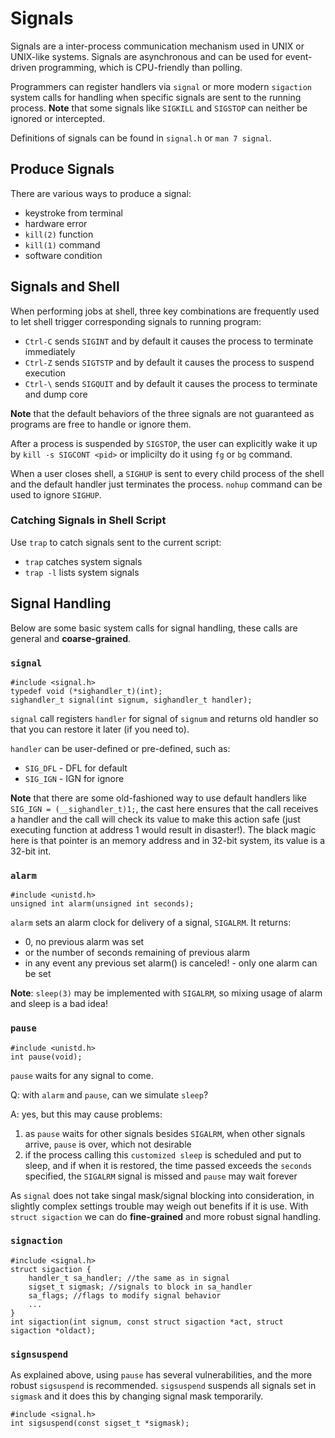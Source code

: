 # Signals

Signals are a inter-process communication mechanism used in UNIX or UNIX-like systems. Signals are asynchronous and can be used for event-driven programming, which is CPU-friendly than polling.

Programmers can register handlers via `signal` or more modern `sigaction` system calls for handling when specific signals are sent to the running process. **Note** that some signals like `SIGKILL` and `SIGSTOP` can neither be ignored or intercepted.

Definitions of signals can be found in `signal.h` or `man 7 signal`.

## Produce Signals

There are various ways to produce a signal:

* keystroke from terminal
* hardware error
* `kill(2)` function
* `kill(1)` command
* software condition

## Signals and Shell

When performing jobs at shell, three key combinations are frequently used to let shell trigger corresponding signals to running program:

* `Ctrl-C` sends `SIGINT` and by default it causes the process to terminate immediately
* `Ctrl-Z` sends `SIGTSTP` and by default it causes the process to suspend execution
* `Ctrl-\` sends `SIGQUIT` and by default it causes the process to terminate and dump core

**Note** that the default behaviors of the three signals are not guaranteed as programs are free to handle or ignore them.

After a process is suspended by `SIGSTOP`, the user can explicitly wake it up by `kill -s SIGCONT <pid>` or implicilty do it using `fg` or `bg` command.

When a user closes shell, a `SIGHUP` is sent to every child process of the shell and the default handler just terminates the process. `nohup` command can be used to ignore `SIGHUP`.

### Catching Signals in Shell Script

Use `trap` to catch signals sent to the current script:

* `trap` catches system signals
* `trap -l` lists system signals

## Signal Handling

Below are some basic system calls for signal handling, these calls are general and **coarse-grained**.

### `signal`

    #include <signal.h>
    typedef void (*sighandler_t)(int);
    sighandler_t signal(int signum, sighandler_t handler);

`signal` call registers `handler` for signal of `signum` and returns old handler so that you can restore it later (if you need to).

`handler` can be user-defined or pre-defined, such as:
* `SIG_DFL` - DFL for default
* `SIG_IGN` - IGN for ignore

**Note** that there are some old-fashioned way to use default handlers like `SIG_IGN = (__sighandler_t)1;`, the cast here ensures that the call receives a handler and the call will check its value to make this action safe (just executing function at address 1 would result in disaster!). The black magic here is that pointer is an memory address and in 32-bit system, its value is a 32-bit int.

### `alarm`

    #include <unistd.h>
    unsigned int alarm(unsigned int seconds);

`alarm` sets an alarm clock for delivery of a signal, `SIGALRM`. It returns:

* 0, no previous alarm was set
* or the number of seconds remaining of previous alarm
* in any event any previous set alarm() is canceled! - only one alarm can be set

**Note**: `sleep(3)` may be implemented with `SIGALRM`, so mixing usage of alarm and sleep is a bad idea!

### `pause`

    #include <unistd.h>
    int pause(void);

`pause` waits for any signal to come.

Q: with `alarm` and `pause`, can we simulate `sleep`?

A: yes, but this may cause problems:

1. as `pause` waits for other signals besides `SIGALRM`, when other signals arrive, `pause` is over, which not desirable
1. if the process calling this `customized sleep` is scheduled and put to sleep, and if when it is restored, the time passed exceeds the `seconds` specified, the `SIGALRM` signal is missed and `pause` may wait forever

As `signal` does not take singal mask/signal blocking into consideration, in slightly complex settings trouble may weigh out benefits if it is use. With `struct sigaction` we can do **fine-grained** and more robust signal handling.

### `signaction`

    #include <signal.h>
    struct sigaction {
        handler_t sa_handler; //the same as in signal
        sigset_t sigmask; //signals to block in sa_handler
        sa_flags; //flags to modify signal behavior
        ...
    }
    int sigaction(int signum, const struct sigaction *act, struct sigaction *oldact);

### `signsuspend`

As explained above, using `pause` has several vulnerabilities, and the more robust `sigsuspend` is recommended. `sigsuspend` suspends all signals set in `sigmask` and it does this by changing signal mask temporarily.

    #include <signal.h>
    int sigsuspend(const sigset_t *sigmask);
